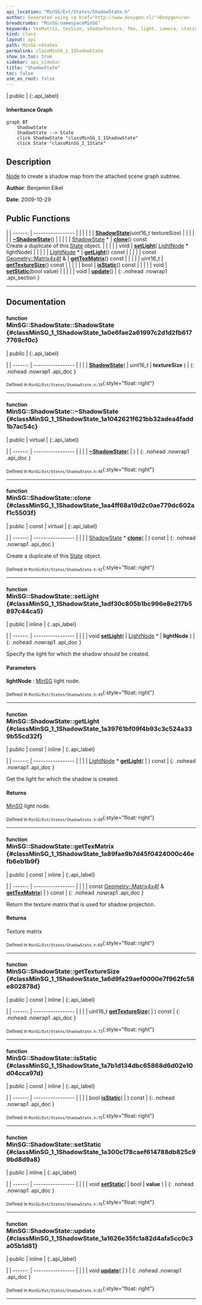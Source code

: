 ```yaml
---
api_location: "MinSG/Ext/States/ShadowState.h"
author: Generated using <a href="http://www.doxygen.nl/">Doxygen</a>
breadcrumbs: "MinSG:namespaceMinSG"
keywords: texMatrix, texSize, shadowTexture, fbo, light, camera, staticShadow, needsUpdate, ShadowState, ~ShadowState, clone, setLight, getLight, getTexMatrix, getTextureSize, isStatic, setStatic, update, ShadowState, updateShadowMap, doEnableState, doDisableState
kind: class
layout: api
path: MinSG->States
permalink: classMinSG_1_1ShadowState
show_in_toc: true
sidebar: api_sidebar
title: "ShadowState"
toc: false
use_as_root: false
---
```


| public |
{:.api_label}

#### Inheritance Graph

```mermaid
graph BT
	ShadowState
	ShadowState --> State
	click ShadowState "classMinSG_1_1ShadowState"
	click State "classMinSG_1_1State"
```

## Description



 [Node](classMinSG_1_1Node) to create a shadow map from the attached scene graph subtree.



**Author**: Benjamin Eikel



**Date**: 2009-10-29





## Public Functions

|
| ------: | ----------------- |
|  | |
|  | **[ShadowState](#classMinSG_1_1ShadowState_1a0e6fae2a61997c2d1d2fb6177769cf0c)**(uint16_t textureSize) |
|  | |
|  | **[~ShadowState](#classMinSG_1_1ShadowState_1a1042621f621bb32adea4fadd1b7ac54c)**() |
|  | |
| [ShadowState](classMinSG_1_1ShadowState) * | **[clone](#classMinSG_1_1ShadowState_1aa4ff68a19d2c0ae779dc602af1c5503f)**() const <br/> Create a duplicate of this [State](classMinSG_1_1State) object. |
|  | |
| void | **[setLight](#classMinSG_1_1ShadowState_1adf30c805b1bc996e8e217b5897c44ca5)**( [LightNode](classMinSG_1_1LightNode) * lightNode) |
|  | |
| [LightNode](classMinSG_1_1LightNode) * | **[getLight](#classMinSG_1_1ShadowState_1a39761bf09f4b93c3c524a339b55cd32f)**() const |
|  | |
| const [Geometry::Matrix4x4f](namespaceGeometry#namespaceGeometry_1a82edc9db7aa75d35100031d7d8010733) & | **[getTexMatrix](#classMinSG_1_1ShadowState_1a89fae9b7d45f0424000c46efb6eb1b9f)**() const |
|  | |
| uint16_t | **[getTextureSize](#classMinSG_1_1ShadowState_1a6d9fa29aef0000e7f962fc58e802878d)**() const |
|  | |
| bool | **[isStatic](#classMinSG_1_1ShadowState_1a7b1d134dbc65868d6d02e10d04cca97d)**() const |
|  | |
| void | **[setStatic](#classMinSG_1_1ShadowState_1a300c178caef614788db825c99bd8d9a8)**(bool value) |
|  | |
| void | **[update](#classMinSG_1_1ShadowState_1a1626e35fc1a82d4afa5cc0c3a05b1d81)**() |
{: .nohead .nowrap1 .api_section }


-------------------------------------------------------------------

## Documentation

### <small>function</small><br/> MinSG::ShadowState::ShadowState {#classMinSG_1_1ShadowState_1a0e6fae2a61997c2d1d2fb6177769cf0c}

| public |
{:.api_label}

|
| ------: | ----------------- |
|  |
|  **[ShadowState](#classMinSG_1_1ShadowState_1a0e6fae2a61997c2d1d2fb6177769cf0c)**( | uint16_t | **textureSize** ) |
{: .nohead .nowrap1 .api_doc }





<sub>Defined in `MinSG/Ext/States/ShadowState.h:39`</sub>{:style="float: right"}

-------------------------------------------------------------------

### <small>function</small><br/> MinSG::ShadowState::~ShadowState {#classMinSG_1_1ShadowState_1a1042621f621bb32adea4fadd1b7ac54c}

| public | virtual |
{:.api_label}

|
| ------: | ----------------- |
|  |
|  **[~ShadowState](#classMinSG_1_1ShadowState_1a1042621f621bb32adea4fadd1b7ac54c)**( |  ) |
{: .nohead .nowrap1 .api_doc }





<sub>Defined in `MinSG/Ext/States/ShadowState.h:40`</sub>{:style="float: right"}

-------------------------------------------------------------------

### <small>function</small><br/> MinSG::ShadowState::clone {#classMinSG_1_1ShadowState_1aa4ff68a19d2c0ae779dc602af1c5503f}

| public | const | virtual |
{:.api_label}

|
| ------: | ----------------- |
|  |
| [ShadowState](classMinSG_1_1ShadowState) * **[clone](#classMinSG_1_1ShadowState_1aa4ff68a19d2c0ae779dc602af1c5503f)**( |  ) const |
{: .nohead .nowrap1 .api_doc }

Create a duplicate of this [State](classMinSG_1_1State) object.





<sub>Defined in `MinSG/Ext/States/ShadowState.h:42`</sub>{:style="float: right"}

-------------------------------------------------------------------

### <small>function</small><br/> MinSG::ShadowState::setLight {#classMinSG_1_1ShadowState_1adf30c805b1bc996e8e217b5897c44ca5}

| public | inline |
{:.api_label}

|
| ------: | ----------------- |
|  |
| void **[setLight](#classMinSG_1_1ShadowState_1adf30c805b1bc996e8e217b5897c44ca5)**( |  [LightNode](classMinSG_1_1LightNode) * | **lightNode** ) |
{: .nohead .nowrap1 .api_doc }



Specify the light for which the shadow should be created.


#### Parameters
**lightNode**
:   [MinSG](namespaceMinSG) light node.







<sub>Defined in `MinSG/Ext/States/ShadowState.h:49`</sub>{:style="float: right"}

-------------------------------------------------------------------

### <small>function</small><br/> MinSG::ShadowState::getLight {#classMinSG_1_1ShadowState_1a39761bf09f4b93c3c524a339b55cd32f}

| public | const | inline |
{:.api_label}

|
| ------: | ----------------- |
|  |
| [LightNode](classMinSG_1_1LightNode) * **[getLight](#classMinSG_1_1ShadowState_1a39761bf09f4b93c3c524a339b55cd32f)**( |  ) const |
{: .nohead .nowrap1 .api_doc }



Get the light for which the shadow is created.


#### Returns
 [MinSG](namespaceMinSG) light node.





<sub>Defined in `MinSG/Ext/States/ShadowState.h:60`</sub>{:style="float: right"}

-------------------------------------------------------------------

### <small>function</small><br/> MinSG::ShadowState::getTexMatrix {#classMinSG_1_1ShadowState_1a89fae9b7d45f0424000c46efb6eb1b9f}

| public | const | inline |
{:.api_label}

|
| ------: | ----------------- |
|  |
| const [Geometry::Matrix4x4f](namespaceGeometry#namespaceGeometry_1a82edc9db7aa75d35100031d7d8010733) & **[getTexMatrix](#classMinSG_1_1ShadowState_1a89fae9b7d45f0424000c46efb6eb1b9f)**( |  ) const |
{: .nohead .nowrap1 .api_doc }



Return the texture matrix that is used for shadow projection.


#### Returns
Texture matrix





<sub>Defined in `MinSG/Ext/States/ShadowState.h:69`</sub>{:style="float: right"}

-------------------------------------------------------------------

### <small>function</small><br/> MinSG::ShadowState::getTextureSize {#classMinSG_1_1ShadowState_1a6d9fa29aef0000e7f962fc58e802878d}

| public | const | inline |
{:.api_label}

|
| ------: | ----------------- |
|  |
| uint16_t **[getTextureSize](#classMinSG_1_1ShadowState_1a6d9fa29aef0000e7f962fc58e802878d)**( |  ) const |
{: .nohead .nowrap1 .api_doc }





<sub>Defined in `MinSG/Ext/States/ShadowState.h:73`</sub>{:style="float: right"}

-------------------------------------------------------------------

### <small>function</small><br/> MinSG::ShadowState::isStatic {#classMinSG_1_1ShadowState_1a7b1d134dbc65868d6d02e10d04cca97d}

| public | const | inline |
{:.api_label}

|
| ------: | ----------------- |
|  |
| bool **[isStatic](#classMinSG_1_1ShadowState_1a7b1d134dbc65868d6d02e10d04cca97d)**( |  ) const |
{: .nohead .nowrap1 .api_doc }





<sub>Defined in `MinSG/Ext/States/ShadowState.h:75`</sub>{:style="float: right"}

-------------------------------------------------------------------

### <small>function</small><br/> MinSG::ShadowState::setStatic {#classMinSG_1_1ShadowState_1a300c178caef614788db825c99bd8d9a8}

| public | inline |
{:.api_label}

|
| ------: | ----------------- |
|  |
| void **[setStatic](#classMinSG_1_1ShadowState_1a300c178caef614788db825c99bd8d9a8)**( | bool | **value** ) |
{: .nohead .nowrap1 .api_doc }





<sub>Defined in `MinSG/Ext/States/ShadowState.h:76`</sub>{:style="float: right"}

-------------------------------------------------------------------

### <small>function</small><br/> MinSG::ShadowState::update {#classMinSG_1_1ShadowState_1a1626e35fc1a82d4afa5cc0c3a05b1d81}

| public | inline |
{:.api_label}

|
| ------: | ----------------- |
|  |
| void **[update](#classMinSG_1_1ShadowState_1a1626e35fc1a82d4afa5cc0c3a05b1d81)**( |  ) |
{: .nohead .nowrap1 .api_doc }





<sub>Defined in `MinSG/Ext/States/ShadowState.h:81`</sub>{:style="float: right"}

-------------------------------------------------------------------

